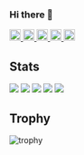 ### Hi there 👋

<!--
**taka110811/taka110811** is a ✨ _special_ ✨ repository because its `README.md` (this file) appears on your GitHub profile.

Here are some ideas to get you started:

- 🔭 I’m currently working on ...
- 🌱 I’m currently learning ...
- 👯 I’m looking to collaborate on ...
- 🤔 I’m looking for help with ...
- 💬 Ask me about ...
- 📫 How to reach me: ...
- 😄 Pronouns: ...
- ⚡ Fun fact: ...
-->

<p align="left">
  <a href="https://github.com/taka110811">
    <img height="20" src="https://komarev.com/ghpvc/?username=taka110811" />
  </a>
  <a href="https://github.com/taka110811">
    <img height="20" src="https://img.shields.io/github/followers/Keichan15?label=follow&logo=github&style=flat" />
  </a>
  <a href="http://qiita.com/tuckerjuniorml">
    <img height="20" src="https://qiita-badge.apiapi.app/s/tuckerjuniorml/posts.svg" />
  </a>
  <a href="http://qiita.com/tuckerjuniorml">
    <img height="20" src="https://qiita-badge.apiapi.app/s/tuckerjuniorml/contributions.svg" />
  </a>
  <a href="https://zenn.dev/11tucker11">
    <img height="20" src="https://badgen.org/img/zenn/11tucker11/articles?style=plastic" />
  </a>
</p>


## Stats
![](http://github-profile-summary-cards.vercel.app/api/cards/profile-details?username=taka110811&theme=gruvbox)
![](http://github-profile-summary-cards.vercel.app/api/cards/repos-per-language?username=taka110811&theme=gruvbox)
![](http://github-profile-summary-cards.vercel.app/api/cards/most-commit-language?username=taka110811&theme=gruvbox)
![](http://github-profile-summary-cards.vercel.app/api/cards/stats?username=taka110811&theme=gruvbox)
![](http://github-profile-summary-cards.vercel.app/api/cards/productive-time?username=taka110811&theme=gruvbox&utcOffset=9)

## Trophy
![trophy](https://github-profile-trophy.vercel.app/?username=taka110811&theme=gruvbox)
